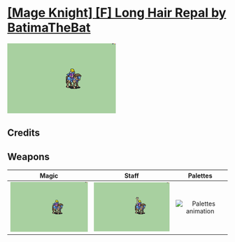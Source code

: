# [\[Mage Knight\] \[F\] Long Hair Repal by BatimaTheBat](./)

<img src="./6.%20Magic/Magic_000.png" alt="[Mage Knight] [F] Long Hair Repal by BatimaTheBat standing" />

## Credits



## Weapons


|Magic |Staff |Palettes |
|  :---: | :---: | :---: |
| <img alt="Magic animation" src="./6.%20Magic/Magic.gif" /> | <img alt="Staff animation" src="./7.%20Staff/Staff.gif" /> | <img alt="Palettes animation" src="./Palettes/Palettes.gif" /> |
